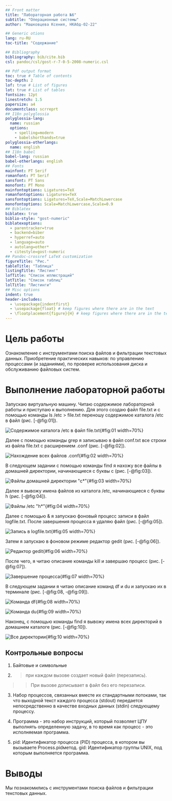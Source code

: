 ```yaml
---
## Front matter
title: "Лабораторная работа №6"
subtitle: "Операционные системы"
author: "Машковцева Ксения, НКАбд-02-22"

## Generic otions
lang: ru-RU
toc-title: "Содержание"

## Bibliography
bibliography: bib/cite.bib
csl: pandoc/csl/gost-r-7-0-5-2008-numeric.csl

## Pdf output format
toc: true # Table of contents
toc-depth: 2
lof: true # List of figures
lot: true # List of tables
fontsize: 12pt
linestretch: 1.5
papersize: a4
documentclass: scrreprt
## I18n polyglossia
polyglossia-lang:
  name: russian
  options:
	- spelling=modern
	- babelshorthands=true
polyglossia-otherlangs:
  name: english
## I18n babel
babel-lang: russian
babel-otherlangs: english
## Fonts
mainfont: PT Serif
romanfont: PT Serif
sansfont: PT Sans
monofont: PT Mono
mainfontoptions: Ligatures=TeX
romanfontoptions: Ligatures=TeX
sansfontoptions: Ligatures=TeX,Scale=MatchLowercase
monofontoptions: Scale=MatchLowercase,Scale=0.9
## Biblatex
biblatex: true
biblio-style: "gost-numeric"
biblatexoptions:
  - parentracker=true
  - backend=biber
  - hyperref=auto
  - language=auto
  - autolang=other*
  - citestyle=gost-numeric
## Pandoc-crossref LaTeX customization
figureTitle: "Рис."
tableTitle: "Таблица"
listingTitle: "Листинг"
lofTitle: "Список иллюстраций"
lotTitle: "Список таблиц"
lolTitle: "Листинги"
## Misc options
indent: true
header-includes:
  - \usepackage{indentfirst}
  - \usepackage{float} # keep figures where there are in the text
  - \floatplacement{figure}{H} # keep figures where there are in the text
---
```


# Цель работы

Ознакомление с инструментами поиска файлов и фильтрации текстовых данных.
Приобретение практических навыков: по управлению процессами (и заданиями), по
проверке использования диска и обслуживанию файловых систем.


# Выполнение лабораторной работы

Запускаю виртуальную машину. Читаю содержимое лабораторной работы и приступаю к выполнению. Для этого создаю файл file.txt и с помощью команды ls /etc > file.txt переношу содержимое каталога /etc в файл  (рис. [-@fig:01]).

![Содержимое каталога /etc в файл file.txt](image/1.jpg){#fig:01 width=70%}

Далее с помощью команды grep я записываю в файл conf.txt все строки из файла file.txt с расширением .conf  (рис. [-@fig:02]).

![Нахождение всех файлов .conf](image/2.jpg){#fig:02 width=70%}

В следующем задании с помощью команды find я нахожу все файлы в домашней директории, начинающиеся с буквы с (рис. [-@fig:03]).

![Файлы домашней директории "c*"](image/3.jpg){#fig:03 width=70%}

Далее я вывожу имена файлов из каталога /etc, начинающиеся с буквы h (рис. [-@fig:04]).

![Файлы /etc "h*"](image/4.jpg){#fig:04 width=70%}

Далее с помощью & я запускаю фоновый процесс записи в файл logfile.txt. После завершения процесса я удаляю файл (рис. [-@fig:05]).

![Запись в logfile.txt](image/5.jpg){#fig:05 width=70%}

Затем я запускаю в фоновом режиме редактор gedit (рис. [-@fig:06]).

![Редактор gedit](image/6.jpg){#fig:06 width=70%}

После чего, я читаю описание команды kill и завершаю процесс (рис. [-@fig:07]).

![Завершение процесса](image/7.jpg){#fig:07 width=70%}

В следующем задании я читаю описание команд df и du и запускаю их в терминале (рис. [-@fig:08, -@fig:09]).

![Команда df](image/8.jpg){#fig:08 width=70%}

![Команда du](image/9.jpg){#fig:09 width=70%}

Наконец, с помощью команды find я вывожу имена всех директорий в домашнем каталоге (рис. [-@fig:10]).

![Все директории](image/10.jpg){#fig:10 width=70%}

## Контрольные вопросы

1. Байтовые и символьные

2. > при каждом вызове создает новый файл (перезапись).
>> При вызове дописывает в файл без его перезаписи.

3. Набор процессов, связанных вместе их стандартными потоками, так что выходной текст каждого процесса (stdout) передается непосредственно в качестве входных данных (stdin) следующему процессу.

4. Программа - это набор инструкций, который позволяет ЦПУ выполнять определенную задачу, в то время как процесс - это исполняемая программа.

5. pid: Идентификатор процесса (PID) процесса, в котором вы вызываете Process.pidметод.
gid: Идентификатор группы UNIX, под которым выполняется программа.

# Выводы

Мы познакомились с инструментами поиска файлов и фильтрации текстовых данных.


